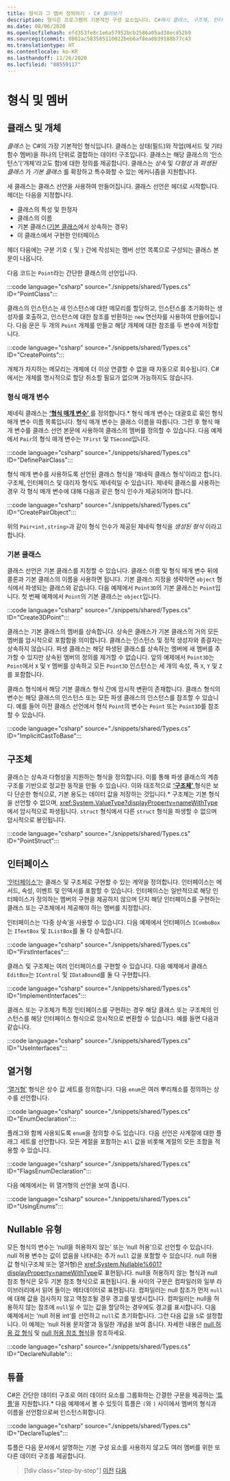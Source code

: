 ```yaml
---
title: 형식과 그 멤버 정의하기 - C# 둘러보기
description: 형식은 프로그램의 기본적인 구성 요소입니다. C#에서 클래스, 구조체, 인터페이스 등을 만드는 방법을 알아봅니다.
ms.date: 08/06/2020
ms.openlocfilehash: efd353fe8c1e6a57952bcb2586a05ad38ecd52b9
ms.sourcegitcommit: 0802ac583585110022beb6af8ea0b39188b77c43
ms.translationtype: HT
ms.contentlocale: ko-KR
ms.lasthandoff: 11/26/2020
ms.locfileid: "88559117"
---
```

# <a name="types-and-members"></a>형식 및 멤버

## <a name="classes-and-objects"></a>클래스 및 개체

*클래스* 는 C#의 가장 기본적인 형식입니다. 클래스는 상태(필드)와 작업(메서드 및 기타 함수 멤버)을 하나의 단위로 결합하는 데이터 구조입니다. 클래스는 해당 클래스의 ‘인스턴스’(‘개체’라고도 함)에 대한 정의를 제공합니다.  클래스는 *상속* 및 *다형성* 과 *파생된 클래스* 가 *기본 클래스* 를 확장하고 특수화할 수 있는 메커니즘을 지원합니다.

새 클래스는 클래스 선언을 사용하여 만들어집니다. 클래스 선언은 헤더로 시작합니다. 헤더는 다음을 지정합니다.

- 클래스의 특성 및 한정자
- 클래스의 이름
- 기본 클래스([기본 클래스](#base-classes)에서 상속하는 경우)
- 이 클래스에서 구현한 인터페이스

헤더 다음에는 구분 기호 `{` 및 `}` 간에 작성되는 멤버 선언 목록으로 구성되는 클래스 본문이 나옵니다.

다음 코드는 `Point`라는 간단한 클래스의 선언입니다.

:::code language="csharp" source="./snippets/shared/Types.cs" ID="PointClass":::

클래스의 인스턴스는 새 인스턴스에 대한 메모리를 할당하고, 인스턴스를 초기화하는 생성자를 호출하고, 인스턴스에 대한 참조를 반환하는 `new` 연산자를 사용하여 만들어집니다. 다음 문은 두 개의 `Point` 개체를 만들고 해당 개체에 대한 참조를 두 변수에 저장합니다.

:::code language="csharp" source="./snippets/shared/Types.cs" ID="CreatePoints":::

개체가 차지하는 메모리는 개체에 더 이상 연결할 수 없을 때 자동으로 회수됩니다. C#에서는 개체를 명시적으로 할당 취소할 필요가 없으며 가능하지도 않습니다.

### <a name="type-parameters"></a>형식 매개 변수

제네릭 클래스는 [ **‘형식 매개 변수’** ](../programming-guide/generics/index.md)를 정의합니다.* 형식 매개 변수는 대괄호로 묶인 형식 매개 변수 이름 목록입니다. 형식 매개 변수는 클래스 이름을 따릅니다. 그런 후 형식 매개 변수를 클래스 선언 본문에 사용하여 클래스의 멤버를 정의할 수 있습니다. 다음 예제에서 `Pair`의 형식 매개 변수는 `TFirst` 및 `TSecond`입니다.

:::code language="csharp" source="./snippets/shared/Types.cs" ID="DefinePairClass":::

형식 매개 변수를 사용하도록 선언된 클래스 형식을 ‘제네릭 클래스 형식’이라고 합니다. 구조체, 인터페이스 및 대리자 형식도 제네릭일 수 있습니다.
제네릭 클래스를 사용하는 경우 각 형식 매개 변수에 대해 다음과 같은 형식 인수가 제공되어야 합니다.

:::code language="csharp" source="./snippets/shared/Types.cs" ID="CreatePairObject":::

위의 `Pair<int,string>`과 같이 형식 인수가 제공된 제네릭 형식을 *생성된 형식* 이라고 합니다.

### <a name="base-classes"></a>기본 클래스

클래스 선언은 기본 클래스를 지정할 수 있습니다. 클래스 이름 및 형식 매개 변수 뒤에 콜론과 기본 클래스의 이름을 사용하면 됩니다. 기본 클래스 지정을 생략하면 `object` 형식에서 파생되는 클래스와 같습니다. 다음 예제에서 `Point3D`의 기본 클래스는 `Point`입니다. 첫 번째 예제에서 `Point`의 기본 클래스는 `object`입니다.

:::code language="csharp" source="./snippets/shared/Types.cs" ID="Create3DPoint":::

클래스는 기본 클래스의 멤버를 상속합니다. 상속은 클래스가 기본 클래스의 거의 모든 멤버를 암시적으로 포함함을 의미합니다. 클래스는 인스턴스 및 정적 생성자와 종결자는 상속하지 않습니다. 파생 클래스는 해당 파생된 클래스를 상속하는 멤버에 새 멤버를 추가할 수 있지만 상속된 멤버의 정의를 제거할 수 없습니다. 앞의 예제에서 `Point3D`는 `Point`에서 `X` 및 `Y` 멤버를 상속하고 모든 `Point3D` 인스턴스는 세 개의 속성, 즉 `X`, `Y` 및 `Z`를 포함합니다.

클래스 형식에서 해당 기본 클래스 형식 간에 암시적 변환이 존재합니다. 클래스 형식의 변수는 해당 클래스의 인스턴스 또는 모든 파생 클래스의 인스턴스를 참조할 수 있습니다. 예를 들어 이전 클래스 선언에서 형식 `Point`의 변수는 `Point` 또는 `Point3D`를 참조할 수 있습니다.

:::code language="csharp" source="./snippets/shared/Types.cs" ID="ImplicitCastToBase":::

## <a name="structs"></a>구조체

클래스는 상속과 다형성을 지원하는 형식을 정의합니다. 이를 통해 파생 클래스의 계층 구조를 기반으로 정교한 동작을 만들 수 있습니다. 이와 대조적으로 [ **‘구조체’** ](../language-reference/builtin-types/struct.md) 형식은 보다 단순한 형식으로, 기본 용도는 데이터 값을 저장하는 것입니다.* 구조체는 기본 형식을 선언할 수 없으며, <xref:System.ValueType?displayProperty=nameWithType>에서 암시적으로 파생됩니다. `struct` 형식에서 다른 `struct` 형식을 파생할 수 없으며 암시적으로 봉인됩니다.

:::code language="csharp" source="./snippets/shared/Types.cs" ID="PointStruct":::

## <a name="interfaces"></a>인터페이스

[‘인터페이스’](../programming-guide/interfaces/index.md)는 클래스 및 구조체로 구현할 수 있는 계약을 정의합니다. 인터페이스는 메서드, 속성, 이벤트 및 인덱서를 포함할 수 있습니다. 인터페이스는 일반적으로 해당 인터페이스가 정의하는 멤버의 구현을 제공하지 않으며 단지 해당 인터페이스를 구현하는 클래스 또는 구조체에서 제공해야 하는 멤버를 지정합니다.

인터페이스는 ‘다중 상속’을 사용할 수 있습니다. 다음 예제에서 인터페이스 `IComboBox`는 `ITextBox` 및 `IListBox`를 둘 다 상속합니다.

:::code language="csharp" source="./snippets/shared/Types.cs" ID="FirstInterfaces":::

클래스 및 구조체는 여러 인터페이스를 구현할 수 있습니다. 다음 예제에서 클래스 `EditBox`는 `IControl` 및 `IDataBound`를 둘 다 구현합니다.

:::code language="csharp" source="./snippets/shared/Types.cs" ID="ImplementInterfaces":::

클래스 또는 구조체가 특정 인터페이스를 구현하는 경우 해당 클래스 또는 구조체의 인스턴스를 해당 인터페이스 형식으로 암시적으로 변환할 수 있습니다. 예를 들면 다음과 같습니다.

:::code language="csharp" source="./snippets/shared/Types.cs" ID="UseInterfaces":::

## <a name="enums"></a>열거형

[‘열거형’](../language-reference/builtin-types/enum.md) 형식은 상수 값 세트를 정의합니다. 다음 `enum`은 여러 뿌리채소를 정의하는 상수를 선언합니다.

:::code language="csharp" source="./snippets/shared/Types.cs" ID="EnumDeclaration":::

플래그와 함께 사용되도록 `enum`을 정의할 수도 있습니다. 다음 선언은 사계절에 대한 플래그 세트를 선언합니다. 모든 계절을 포함하는 `All` 값을 비롯해 계절의 모든 조합을 적용할 수 있습니다.

:::code language="csharp" source="./snippets/shared/Types.cs" ID="FlagsEnumDeclaration":::

다음 예제에서는 위 열거형의 선언을 보여 줍니다.

:::code language="csharp" source="./snippets/shared/Types.cs" ID="UsingEnums":::

## <a name="nullable-types"></a>Nullable 유형

모든 형식의 변수는 ‘null을 허용하지 않는’ 또는 ‘null 허용’으로 선언할 수 있습니다.  null 허용 변수는 값이 없음을 나타내는 추가 `null` 값을 포함할 수 있습니다. null 허용 값 형식(구조체 또는 열거형)은 <xref:System.Nullable%601?displayProperty=nameWithType>로 표현됩니다. null을 허용하지 않는 형식과 null 참조 형식은 모두 기본 참조 형식으로 표현됩니다. 둘 사이의 구분은 컴파일러와 일부 라이브러리에서 읽어 들이는 메타데이터로 표현됩니다. 컴파일러는 null 참조가 먼저 `null`에 대해 값을 검사하지 않고 역참조될 경우 경고를 발생시킵니다. 컴파일러는 null을 허용하지 않는 참조에 `null`일 수 있는 값을 할당하는 경우에도 경고를 표시합니다. 다음 예제에서는 ‘null 허용 int’를 선언하고 `null`로 초기화합니다. 그런 다음 값을 `5`로 설정합니다. 이 예제는 ‘null 허용 문자열’과 동일한 개념을 보여 줍니다. 자세한 내용은 [null 허용 값 형식](../language-reference/builtin-types/nullable-value-types.md) 및 [null 허용 참조 형식](../nullable-references.md)을 참조하세요.

:::code language="csharp" source="./snippets/shared/Types.cs" ID="DeclareNullable":::

## <a name="tuples"></a>튜플

C#은 간단한 데이터 구조로 여러 데이터 요소를 그룹화하는 간결한 구문을 제공하는 [‘튜플’](../language-reference/builtin-types/value-tuples.md)을 지원합니다.* 다음 예제에서 볼 수 있듯이 튜플은 `(`와 `)` 사이에서 멤버의 형식과 이름을 선언함으로써 인스턴스화합니다.

:::code language="csharp" source="./snippets/shared/Types.cs" ID="DeclareTuples":::

튜플은 다음 문서에서 설명하는 기본 구성 요소를 사용하지 않고도 여러 멤버를 위한 또 다른 데이터 구조를 제공합니다.

>[!div class="step-by-step"]
>[이전](index.md)
>[다음](program-building-blocks.md)

